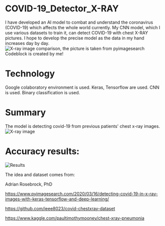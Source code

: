 # COVID-19_Detector_X-RAY
I have developed an AI model to combat and understand the coronavirus (COVID-19) which affects the whole world currently. My CNN model, which I use various datasets to train it, can detect COVID-19 with chest X-RAY pictures. I hope to develop the precise model as the data in my hand increases day by day.
![X-ray image comparison, the picture is taken from pyimagesearch](https://github.com/mcagriaksoy/COVID-19_Detector_X-RAY/blob/master/covid_comp.jpg)
Codeblock is created by me!
# Technology
Google colaboratory environment is used.
Keras, Tensorflow are used.
CNN is used.
Binary classification is used. 

# Summary
The model is detecting covid-19 from previous patients' chest x-ray images.
![X-ray image](https://github.com/mcagriaksoy/COVID-19_Detector_X-RAY/blob/master/x-ray.JPG)
# Accuracy results:
![Results](https://github.com/mcagriaksoy/COVID-19_Detector_X-RAY/blob/master/Plot.PNG)

The idea and dataset comes from:

 Adrian Rosebrock, PhD 
 
 https://www.pyimagesearch.com/2020/03/16/detecting-covid-19-in-x-ray-images-with-keras-tensorflow-and-deep-learning/
 
 https://github.com/ieee8023/covid-chestxray-dataset
 
 https://www.kaggle.com/paultimothymooney/chest-xray-pneumonia
